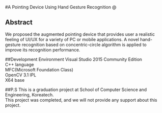 #A Pointing Device Using Hand Gesture Recognition
@[](https://youtu.be/MEJw7ihrvu0)
## Abstract

We proposed the augmented pointing device that provides user a realistic feeling of UI/UX for a variety of PC or mobile applications. A novel hand-gesture recognition based on concentric-circle algorithm is applied to improve its recognition performance.  

##Development Environment
Visual Studio 2015 Community Edition  
C++ language  
MFC(Microsoft Foundation Class)  
OpenCV 3.1 IPL  
X64 base  

##P.S
This is a graduation project at School of Computer Science and Engineering, Koreatech.  
This project was completed, and we will not provide any support about this project.


